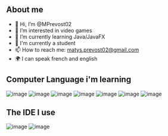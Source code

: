 About me
----------------------------------------------------------------------------
- 👋 Hi, I’m @MPrevost02
- 👀 I’m interested in video games
- 🌱 I’m currently learning Java/JavaFX
- 🚀 I'm currently a student
- 📫 How to reach me: matys.prevost02@gmail.com
- 🌍 I can speak french and english

Computer Language i'm learning
----------------------------------------------------------------------------
![image](https://github.com/MPrevost02/MPrevost02/assets/159130177/ffcbeed0-9886-4d7a-a66a-aaf7ea2122db) ![image](https://github.com/MPrevost02/MPrevost02/assets/159130177/d8c7e308-239f-4707-9cd1-f7dbb3883c02) ![image](https://github.com/MPrevost02/MPrevost02/assets/159130177/f8c456a0-d3f5-4ae7-a84e-587da54ab1f2) ![image](https://github.com/MPrevost02/MPrevost02/assets/159130177/69de5ce6-9eab-40b0-b7a7-cf6e2dd96af7) ![image](https://github.com/MPrevost02/MPrevost02/assets/159130177/0381fcb8-d90f-4139-a803-f07a8413880a) ![image](https://github.com/MPrevost02/MPrevost02/assets/159130177/63e028a2-8155-4f0e-8833-363abbcd876b) ![image](https://github.com/MPrevost02/MPrevost02/assets/159130177/2cd4d329-5a24-4928-b087-3426fa479bb2)

The IDE I use
----------------------------------------------------------------------------
![image](https://github.com/MPrevost02/MPrevost02/assets/159130177/5ea4694f-93ad-4e8e-8f7f-4431faae1628) ![image](https://github.com/MPrevost02/MPrevost02/assets/159130177/68645a5e-03f2-4073-9377-1e5372a98406)


<!---
MPrevost02/MPrevost02 is a ✨ special ✨ repository because its `README.md` (this file) appears on your GitHub profile.
You can click the Preview link to take a look at your changes.
--->
